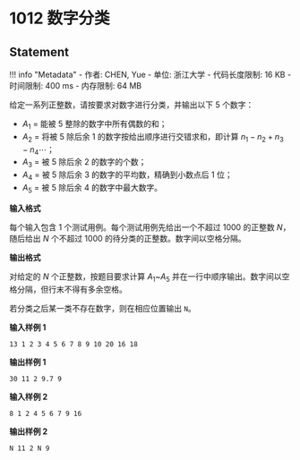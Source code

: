 
# 1012 数字分类

## Statement

!!! info "Metadata"
    - 作者: CHEN, Yue
    - 单位: 浙江大学
    - 代码长度限制: 16 KB
    - 时间限制: 400 ms
    - 内存限制: 64 MB

给定一系列正整数，请按要求对数字进行分类，并输出以下 5 个数字：

- $A_1$ = 能被 5 整除的数字中所有偶数的和；
- $A_2$ = 将被 5 除后余 1 的数字按给出顺序进行交错求和，即计算 $n_1-n_2+n_3-n_4\cdots$；
- $A_3$ = 被 5 除后余 2 的数字的个数；
- $A_4$ = 被 5 除后余 3 的数字的平均数，精确到小数点后 1 位；
- $A_5$ = 被 5 除后余 4 的数字中最大数字。

**输入格式**

每个输入包含 1 个测试用例。每个测试用例先给出一个不超过 1000 的正整数 $N$，随后给出 $N$ 个不超过 1000 的待分类的正整数。数字间以空格分隔。

**输出格式**

对给定的 $N$ 个正整数，按题目要求计算 $A_1$~$A_5$ 并在一行中顺序输出。数字间以空格分隔，但行末不得有多余空格。

若分类之后某一类不存在数字，则在相应位置输出 `N`。

**输入样例 1**
```plaintext
13 1 2 3 4 5 6 7 8 9 10 20 16 18
```

**输出样例 1**
```plaintext
30 11 2 9.7 9
```

**输入样例 2**
```plaintext
8 1 2 4 5 6 7 9 16
```

**输出样例 2**
```plaintext
N 11 2 N 9
```

